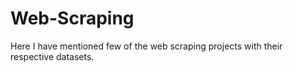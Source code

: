 # Web-Scraping
Here I have mentioned few of the web scraping projects with their respective datasets.
